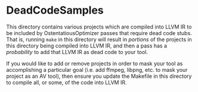 # DeadCodeSamples
This directory contains various projects which are compiled into LLVM IR to be included by OstentatiousOptimizer passes that require dead code stubs. That is, running `make` in this directory will result in _portions_ of the projects in this directory being compiled into LLVM IR, and then a pass has a _probability_ to add that LLVM IR as dead code to your tool.

If you would like to add or remove projects in order to mask your tool as accomplishing a particular goal (i.e. add ffmpeg, libpng, etc. to mask your project as an AV tool), then ensure you update the Makefile in this directory to compile all, or some, of the code into LLVM IR.